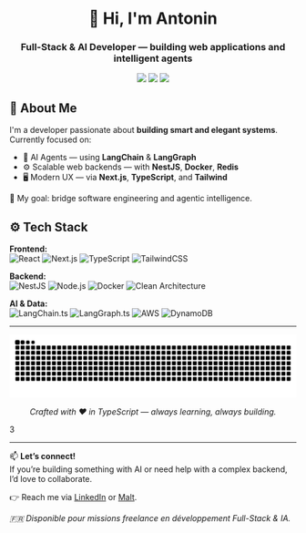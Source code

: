 <h1 align="center">👋 Hi, I'm Antonin</h1>
<h3 align="center">Full-Stack & AI Developer — building web applications and intelligent agents</h3>

<p align="center">
  <a href="https://www.linkedin.com/in/antonin-ferre/"><img src="https://img.shields.io/badge/-LinkedIn-0077B5?style=flat&logo=Linkedin&logoColor=white"/></a>
  <a href="https://www.malt.fr/profile/antoninferre"><img src="https://img.shields.io/badge/-Malt-EF4135?style=flat&logo=data:image/png;base64,iVBORw0KGgoAAAANSUhEUgAAABAAAAAQCAYAAAAf8/9hAAABY0lEQVR4AWMgEhADN2ZhQbMG8gB8z/z/r6b5r0j8EhASJATWJ5AWgD9m7R0ku7trf8A8n//XkY4/+/nP98/32p2Y4mR0I6Cf/zy4P9/5G1AN9DQzDjAS/j+/s84ODl+eG3NAGr+XQYA8uPvX/9/95uPj5ZpDC8gL3p6sBcA0v6Af7A4OBIAWkIG/38vC3+A7A8Pz7fX//7//68hAEWmD38wsbD5/7/+/Xbn/v/5u0DYAL7fX16nGgDCzkHzP6AjICLBfAhzBo+IiWDMNjjBoNoAcEAEhUwUIMUNBhw/AM04fIAlSBOBlLUAxC0xEU6ACxkAZoZCMgELOX2IA1xTxEnZ+G8AAAAASUVORK5CYII="/></a>
  <a href="https://github.com/antonin-ferre"><img src="https://img.shields.io/badge/-GitHub-181717?style=flat&logo=github&logoColor=white"/></a>
</p>

## 🧠 About Me
I'm a developer passionate about **building smart and elegant systems**.  
Currently focused on:
- 🧩 AI Agents — using **LangChain** & **LangGraph**  
- ⚙️ Scalable web backends — with **NestJS**, **Docker**, **Redis**  
- 🖥️ Modern UX — via **Next.js**, **TypeScript**, and **Tailwind**  

🎯 My goal: bridge software engineering and agentic intelligence.  

## ⚙️ Tech Stack

**Frontend:**  
![React](https://img.shields.io/badge/React-20232A?style=for-the-badge&logo=react&logoColor=61DAFB)
![Next.js](https://img.shields.io/badge/Next.js-000000?style=for-the-badge&logo=nextdotjs&logoColor=white)
![TypeScript](https://img.shields.io/badge/TypeScript-007ACC?style=for-the-badge&logo=typescript&logoColor=white)
![TailwindCSS](https://img.shields.io/badge/TailwindCSS-38B2AC?style=for-the-badge&logo=tailwind-css&logoColor=white)

**Backend:**  
![NestJS](https://img.shields.io/badge/NestJS-E0234E?style=for-the-badge&logo=nestjs&logoColor=white)
![Node.js](https://img.shields.io/badge/Node.js-339933?style=for-the-badge&logo=node-dot-js&logoColor=white)
![Docker](https://img.shields.io/badge/Docker-2496ED?style=for-the-badge&logo=docker&logoColor=white)
![Clean Architecture](https://img.shields.io/badge/Clean--Architecture-000000?style=for-the-badge&logo=arch-linux&logoColor=white)

**AI & Data:**  
![LangChain.ts](https://img.shields.io/badge/LangChain.js-000000?style=for-the-badge&logo=typescript&logoColor=white)
![LangGraph.ts](https://img.shields.io/badge/LangGraph.js-3178C6?style=for-the-badge&logo=typescript&logoColor=white)
![AWS](https://img.shields.io/badge/AWS-232F3E?style=for-the-badge&logo=amazonaws&logoColor=white)
![DynamoDB](https://img.shields.io/badge/DynamoDB-4053D6?style=for-the-badge&logo=amazondynamodb&logoColor=white)

---

<p align="center">
  <img src="https://github.com/antonin-ferre/antonin-ferre/blob/output/github-contribution-grid-snake.svg" alt="Snake animation" />
</p>

<p align="center">
  <i>Crafted with ❤️ in TypeScript — always learning, always building.</i>
</p>3


---

📫 **Let’s connect!**  
If you’re building something with AI or need help with a complex backend, I’d love to collaborate.

👉 Reach me via [LinkedIn](https://www.linkedin.com/in/antonin-ferre/) or [Malt](https://www.malt.fr/profile/antoninferre).  

*🇫🇷 Disponible pour missions freelance en développement Full-Stack & IA.*
